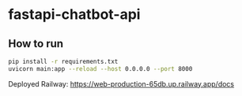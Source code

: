 # fastapi-chatbot-api

## How to run
```bash
pip install -r requirements.txt
uvicorn main:app --reload --host 0.0.0.0 --port 8000
```

Deployed Railway: https://web-production-65db.up.railway.app/docs
